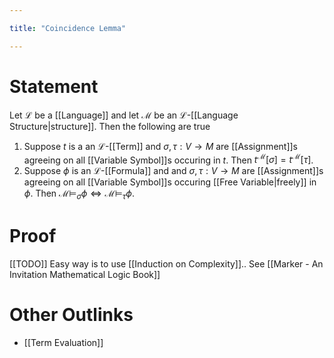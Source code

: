 ```yaml
---

title: "Coincidence Lemma"

---
```

# Statement
Let $\mathcal{L}$ be a [[Language]] and let $\mathcal{M}$ be an $\mathcal{L}$-[[Language Structure|structure]]. Then the following are true
1. Suppose $t$ is a an $\mathcal{L}$-[[Term]] and $\sigma, \tau : V \to M$ are [[Assignment]]s agreeing on all [[Variable Symbol]]s occuring in $t$. Then $t^{\mathcal{M}}[\sigma]= t^\mathcal{M}[\tau]$.
2. Suppose $\phi$ is an $\mathcal{L}$-[[Formula]] and and $\sigma, \tau : V \to M$ are [[Assignment]]s agreeing on all [[Variable Symbol]]s occuring [[Free Variable|freely]] in $\phi$. Then $\mathcal{M} \models_{\sigma} \phi \Leftrightarrow \mathcal{M} \models_{\tau} \phi$.

# Proof
[[TODO]] Easy way is to use [[Induction on Complexity]].. See [[Marker - An Invitation Mathematical Logic Book]]

# Other Outlinks
- [[Term Evaluation]]